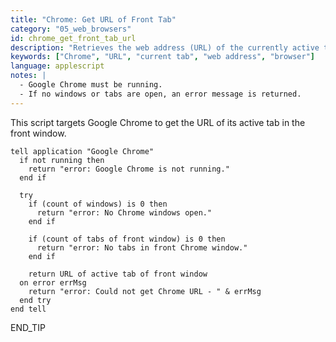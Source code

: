 ```yaml
---
title: "Chrome: Get URL of Front Tab"
category: "05_web_browsers"
id: chrome_get_front_tab_url
description: "Retrieves the web address (URL) of the currently active tab in the frontmost Google Chrome window."
keywords: ["Chrome", "URL", "current tab", "web address", "browser"]
language: applescript
notes: |
  - Google Chrome must be running.
  - If no windows or tabs are open, an error message is returned.
---
```


This script targets Google Chrome to get the URL of its active tab in the front window.

```applescript
tell application "Google Chrome"
  if not running then
    return "error: Google Chrome is not running."
  end if
  
  try
    if (count of windows) is 0 then
      return "error: No Chrome windows open."
    end if
    
    if (count of tabs of front window) is 0 then
      return "error: No tabs in front Chrome window."
    end if
    
    return URL of active tab of front window
  on error errMsg
    return "error: Could not get Chrome URL - " & errMsg
  end try
end tell
```
END_TIP